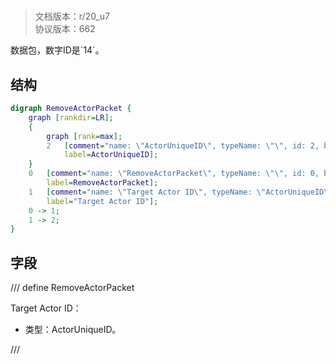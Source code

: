 # <!-- md:samp RemoveActorPacket -->

> 文档版本：r/20_u7<br/>协议版本：662

<!-- md:samp RemoveActorPacket -->数据包，数字ID是`14`。

## 结构

```dot
digraph RemoveActorPacket {
	graph [rankdir=LR];
	{
		graph [rank=max];
		2	[comment="name: \"ActorUniqueID\", typeName: \"\", id: 2, branchId: 0, recurseId: -1, attributes: 512, notes: \"\"",
			label=ActorUniqueID];
	}
	0	[comment="name: \"RemoveActorPacket\", typeName: \"\", id: 0, branchId: 14, recurseId: -1, attributes: 0, notes: \"\"",
		label=RemoveActorPacket];
	1	[comment="name: \"Target Actor ID\", typeName: \"ActorUniqueID\", id: 1, branchId: 0, recurseId: -1, attributes: 256, notes: \"\"",
		label="Target Actor ID"];
	0 -> 1;
	1 -> 2;
}

```

## 字段

/// define
RemoveActorPacket

Target Actor ID：[<!-- md:samp ActorUniqueID -->](refs/protocols/types/ActorUniqueID.md)

- 类型：ActorUniqueID。


///
